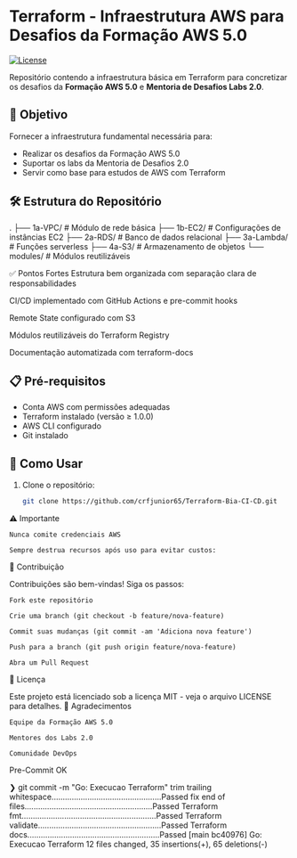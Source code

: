 <!-- BEGIN_TF_DOCS -->
# Terraform - Infraestrutura AWS para Desafios da Formação AWS 5.0

[![License](https://img.shields.io/badge/License-MIT-blue.svg)](https://opensource.org/licenses/MIT)

Repositório contendo a infraestrutura básica em Terraform para concretizar os desafios da **Formação AWS 5.0** e **Mentoria de Desafios Labs 2.0**.

## 📌 Objetivo

Fornecer a infraestrutura fundamental necessária para:
- Realizar os desafios da Formação AWS 5.0
- Suportar os labs da Mentoria de Desafios 2.0
- Servir como base para estudos de AWS com Terraform

## 🛠️ Estrutura do Repositório
.
├── 1a-VPC/ # Módulo de rede básica
├── 1b-EC2/ # Configurações de instâncias EC2
├── 2a-RDS/ # Banco de dados relacional
├── 3a-Lambda/ # Funções serverless
├── 4a-S3/ # Armazenamento de objetos
└── modules/ # Módulos reutilizáveis

✅ Pontos Fortes
Estrutura bem organizada com separação clara de responsabilidades

CI/CD implementado com GitHub Actions e pre-commit hooks

Remote State configurado com S3

Módulos reutilizáveis do Terraform Registry

Documentação automatizada com terraform-docs


## 📋 Pré-requisitos

- Conta AWS com permissões adequadas
- Terraform instalado (versão ≥ 1.0.0)
- AWS CLI configurado
- Git instalado

## 🚀 Como Usar

1. Clone o repositório:
   ```bash
   git clone https://github.com/crfjunior65/Terraform-Bia-CI-CD.git

⚠️ Importante

    Nunca comite credenciais AWS

    Sempre destrua recursos após uso para evitar custos:


🤝 Contribuição

Contribuições são bem-vindas! Siga os passos:

    Fork este repositório

    Crie uma branch (git checkout -b feature/nova-feature)

    Commit suas mudanças (git commit -am 'Adiciona nova feature')

    Push para a branch (git push origin feature/nova-feature)

    Abra um Pull Request

📜 Licença

Este projeto está licenciado sob a licença MIT - veja o arquivo LICENSE para detalhes.
🙏 Agradecimentos

    Equipe da Formação AWS 5.0

    Mentores dos Labs 2.0

    Comunidade DevOps

Pre-Commit OK

❯ git commit -m "Go: Execucao Terraform"
trim trailing whitespace.................................................Passed
fix end of files.........................................................Passed
Terraform fmt............................................................Passed
Terraform validate.......................................................Passed
Terraform docs...........................................................Passed
[main bc40976] Go: Execucao Terraform
 12 files changed, 35 insertions(+), 65 deletions(-)

<!-- END_TF_DOCS -->

